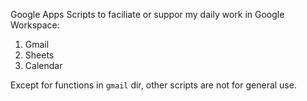 Google Apps Scripts to faciliate or suppor my daily work in Google Workspace:
1. Gmail
2. Sheets
3. Calendar

Except for functions in `gmail` dir, other scripts are not for general use.
